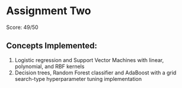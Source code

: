 # Assignment Two
Score: 49/50 
## Concepts Implemented:
1. Logistic regression and Support Vector Machines with linear, polynomial, and RBF kernels
2. Decision trees, Random Forest classifier and AdaBoost with a grid search-type hyperparameter tuning implementation 
